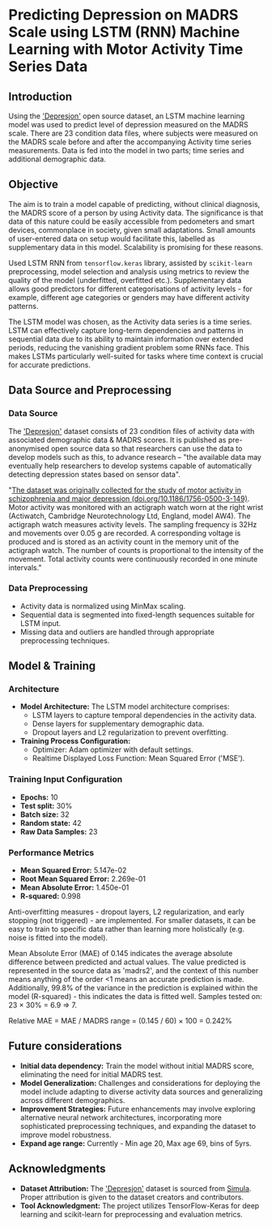 # Predicting Depression on MADRS Scale using LSTM (RNN) Machine Learning with Motor Activity Time Series Data

## Introduction
Using the ['Depresjon'](https://datasets.simula.no/depresjon/) open source dataset, an LSTM machine learning model was 
used to predict level of depression measured on the MADRS scale. There are 23 condition data files, where subjects were 
measured on the MADRS scale before and after the accompanying Activity time series measurements. Data is fed into the model
in two parts; time series and additional demographic data.

## Objective
The aim is to train a model capable of predicting, without clinical diagnosis, the MADRS score of a person by using
Activity data. The significance is that data of this nature could be easily accessible from pedometers and smart devices,
commonplace in society, given small adaptations. Small amounts of user-entered data on setup would facilitate this, 
labelled as supplementary data in this model. Scalability is promising for these reasons.

Used LSTM RNN from `tensorflow.keras` library, assisted by `scikit-learn` preprocessing, model selection and analysis 
using metrics to review the quality of the model (underfitted, overfitted etc.). Supplementary data allows good 
predictors for different categorisations of activity levels - for example, different age categories or genders may 
have different activity patterns.

The LSTM model was chosen, as the Activity data series is a time series.
LSTM can effectively capture long-term dependencies and patterns in sequential data due to its ability to maintain 
information over extended periods, reducing the vanishing gradient problem some RNNs face. This makes 
LSTMs particularly well-suited for tasks where time context is crucial for accurate predictions.

## Data Source and Preprocessing
### Data Source
The ['Depresjon'](https://datasets.simula.no/depresjon/) dataset consists of 23 condition files of activity data with associated demographic data & MADRS scores. It is published 
as pre-anonymised open source data so that researchers can use the data to develop models such as this, to advance research &ndash; 
"the available data may eventually help researchers to develop systems capable of automatically detecting depression 
states based on sensor data".

"[The dataset was originally collected for the study of motor activity in schizophrenia and major depression (doi.org/10.1186/1756-0500-3-149)](https://bmcresnotes.biomedcentral.com/articles/10.1186/1756-0500-3-149). Motor activity was monitored with an actigraph watch worn at the right wrist (Actiwatch, Cambridge Neurotechnology Ltd, England, model AW4). The actigraph watch measures activity levels. The sampling frequency is 32Hz and movements over 0.05 g are recorded. A corresponding voltage is produced and is stored as an activity count in the memory unit of the actigraph watch. The number of counts is proportional to the intensity of the movement. Total activity counts were continuously recorded in one minute intervals."

### Data Preprocessing
  - Activity data is normalized using MinMax scaling.
  - Sequential data is segmented into fixed-length sequences suitable for LSTM input.
  - Missing data and outliers are handled through appropriate preprocessing techniques.


## Model & Training
### Architecture
- **Model Architecture:** The LSTM model architecture comprises:
  - LSTM layers to capture temporal dependencies in the activity data.
  - Dense layers for supplementary demographic data.
  - Dropout layers and L2 regularization to prevent overfitting.
- **Training Process Configuration:** 
  - Optimizer: Adam optimizer with default settings.
  - Realtime Displayed Loss Function: Mean Squared Error ('MSE').

### Training Input Configuration
- **Epochs:** 10
- **Test split:** 30%
- **Batch size:** 32
- **Random state:** 42
- **Raw Data Samples:** 23

### Performance Metrics
- **Mean Squared Error:** 5.147e-02
- **Root Mean Squared Error:** 2.269e-01
- **Mean Absolute Error:** 1.450e-01
- **R-squared:** 0.998

Anti-overfitting measures - dropout layers, L2 regularization, and early stopping (not triggered) - are implemented. 
For smaller datasets, it can be easy to train to specific data rather than learning more holistically (e.g. noise 
is fitted into the model).

Mean Absolute Error (MAE) of 0.145 indicates the average absolute difference between predicted and actual values.
The value predicted is represented in the source data as 'madrs2', and the context of this number means anything of the 
order <1 means an accurate prediction is made. Additionally, 99.8% of the variance in the prediction is explained within
the model (R-squared) - this indicates the data is fitted well. Samples tested on: 23 × 30% = 6.9 => 7.

Relative MAE = MAE / MADRS range = (0.145 / 60) × 100 = 0.242%


## Future considerations
- **Initial data dependency:** Train the model without initial MADRS score, eliminating the need for initial MADRS test.
- **Model Generalization:** Challenges and considerations for deploying the model include adapting to diverse activity data sources and generalizing across different demographics.
- **Improvement Strategies:** Future enhancements may involve exploring alternative neural network architectures, incorporating more sophisticated preprocessing techniques, and expanding the dataset to improve model robustness.
- **Expand age range:** Currently - Min age 20, Max age 69, bins of 5yrs.

## Acknowledgments
- **Dataset Attribution:** The ['Depresjon'](https://datasets.simula.no/depresjon/) dataset is sourced from [Simula](https://datasets.simula.no/). Proper attribution is given to the dataset creators and contributors.
- **Tool Acknowledgment:** The project utilizes TensorFlow-Keras for deep learning and scikit-learn for preprocessing and evaluation metrics.
